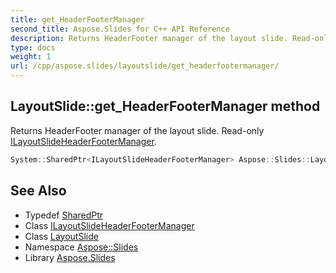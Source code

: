 ```yaml
---
title: get_HeaderFooterManager
second_title: Aspose.Slides for C++ API Reference
description: Returns HeaderFooter manager of the layout slide. Read-only ILayoutSlideHeaderFooterManager.
type: docs
weight: 1
url: /cpp/aspose.slides/layoutslide/get_headerfootermanager/
---
```

## LayoutSlide::get_HeaderFooterManager method


Returns HeaderFooter manager of the layout slide. Read-only [ILayoutSlideHeaderFooterManager](../../ilayoutslideheaderfootermanager/).

```cpp
System::SharedPtr<ILayoutSlideHeaderFooterManager> Aspose::Slides::LayoutSlide::get_HeaderFooterManager() override
```

## See Also

* Typedef [SharedPtr](../../../system/sharedptr/)
* Class [ILayoutSlideHeaderFooterManager](../../ilayoutslideheaderfootermanager/)
* Class [LayoutSlide](../)
* Namespace [Aspose::Slides](../../)
* Library [Aspose.Slides](../../../)

